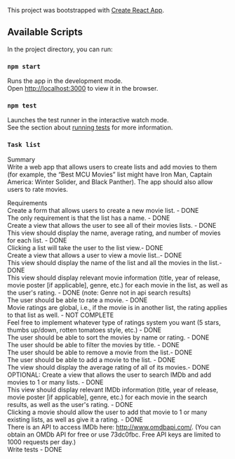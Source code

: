 This project was bootstrapped with [Create React App](https://github.com/facebook/create-react-app).

## Available Scripts

In the project directory, you can run:

### `npm start`

Runs the app in the development mode.<br>
Open [http://localhost:3000](http://localhost:3000) to view it in the browser.

### `npm test`

Launches the test runner in the interactive watch mode.<br>
See the section about [running tests](https://facebook.github.io/create-react-app/docs/running-tests) for more information.

### `Task list`

Summary<br>
Write a web app that allows users to create lists and add movies to them (for example, the “Best MCU Movies” list might have Iron Man, Captain America: Winter Solider, and Black Panther). The app should also allow users to rate movies.
 
Requirements<br>
Create a form that allows users to create a new movie list. - DONE<br>
The only requirement is that the list has a name. - DONE<br>
Create a view that allows the user to see all of their movies lists. - DONE<br>
This view should display the name, average rating, and number of movies for each list. - DONE<br>
Clicking a list will take the user to the list view.- DONE<br>
Create a view that allows a user to view a movie list..- DONE<br>
This view should display the name of the list and all the movies in the list.- DONE<br>
This view should display relevant movie information (title, year of release, movie poster [if applicable], genre, etc.) for each movie in the list, as well as the user's rating. - DONE (note: Genre not in api search results)<br>
The user should be able to rate a movie. - DONE<br>
Movie ratings are global, i.e., if the movie is in another list, the rating applies to that list as well. - NOT COMPLETE<br>
Feel free to implement whatever type of ratings system you want (5 stars, thumbs up/down, rotten tomatoes style, etc.) - DONE<br>
The user should be able to sort the movies by name or rating. - DONE <br>
The user should be able to filter the movies by title. - DONE<br>
The user should be able to remove a movie from the list.- DONE<br>
The user should be able to add a movie to the list. - DONE<br>
The view should display the average rating of all of its movies.- DONE<br>
OPTIONAL: Create a view that allows the user to search IMDb and add movies to 1 or many lists. - DONE<br>
This view should display relevant IMDb information (title, year of release, movie poster [if applicable], genre, etc.) for each movie in the search results, as well as the user's rating. - DONE<br>
Clicking a movie should allow the user to add that movie to 1 or many existing lists, as well as give it a rating. - DONE<br>
There is an API to access IMDb here: http://www.omdbapi.com/. (You can obtain an OMDb API for free or use 73dc0fbc. Free API keys are limited to 1000 requests per day.)<br>
Write tests - DONE<br>


